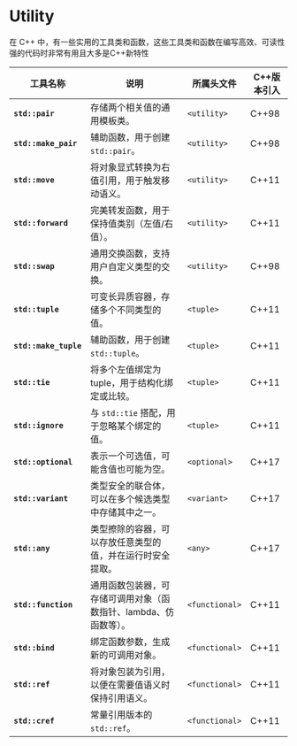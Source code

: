 # Utility

在 C++ 中，有一些实用的工具类和函数，这些工具类和函数在编写高效、可读性强的代码时非常有用且大多是C++新特性

| 工具名称                  | 说明                                  | 所属头文件          | C++版本引入 |
| --------------------- | ----------------------------------- | -------------- | ------- |
| **`std::pair`**       | 存储两个相关值的通用模板类。                      | `<utility>`    | C++98   |
| **`std::make_pair`**  | 辅助函数，用于创建 `std::pair`。              | `<utility>`    | C++98   |
| **`std::move`**       | 将对象显式转换为右值引用，用于触发移动语义。              | `<utility>`    | C++11   |
| **`std::forward`**    | 完美转发函数，用于保持值类别（左值/右值）。              | `<utility>`    | C++11   |
| **`std::swap`**       | 通用交换函数，支持用户自定义类型的交换。                | `<utility>`    | C++98   |
| **`std::tuple`**      | 可变长异质容器，存储多个不同类型的值。                 | `<tuple>`      | C++11   |
| **`std::make_tuple`** | 辅助函数，用于创建 `std::tuple`。             | `<tuple>`      | C++11   |
| **`std::tie`**        | 将多个左值绑定为 tuple，用于结构化绑定或比较。          | `<tuple>`      | C++11   |
| **`std::ignore`**     | 与 `std::tie` 搭配，用于忽略某个绑定的值。         | `<tuple>`      | C++11   |
| **`std::optional`**   | 表示一个可选值，可能含值也可能为空。                  | `<optional>`   | C++17   |
| **`std::variant`**    | 类型安全的联合体，可以在多个候选类型中存储其中之一。          | `<variant>`    | C++17   |
| **`std::any`**        | 类型擦除的容器，可以存放任意类型的值，并在运行时安全提取。       | `<any>`        | C++17   |
| **`std::function`**   | 通用函数包装器，可存储可调用对象（函数指针、lambda、仿函数等）。 | `<functional>` | C++11   |
| **`std::bind`**       | 绑定函数参数，生成新的可调用对象。                   | `<functional>` | C++11   |
| **`std::ref`**        | 将对象包装为引用，以便在需要值语义时保持引用语义。           | `<functional>` | C++11   |
| **`std::cref`**       | 常量引用版本的 `std::ref`。                 | `<functional>` | C++11   |

